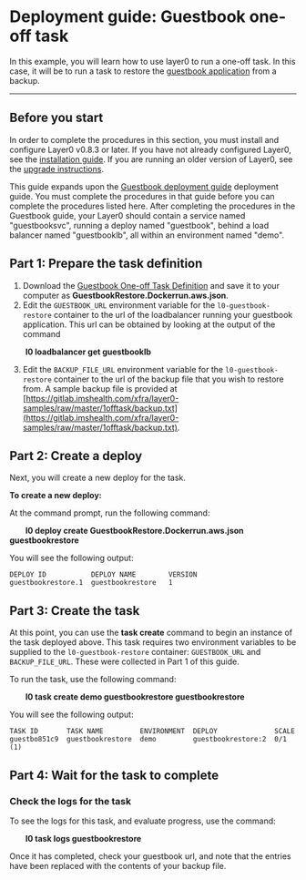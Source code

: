 # Deployment guide: Guestbook one-off task

In this example, you will learn how to use layer0 to run a one-off task. In this case, it will be to run a task to restore the [guestbook application](/guides/guestbook) from a backup.

---

## Before you start
In order to complete the procedures in this section, you must install and configure Layer0 v0.8.3 or later. If you have not already configured Layer0, see the [installation guide](/setup/install). If you are running an older version of Layer0, see the [upgrade instructions](/setup/update#upgrading-older-versions-of-layer0).

This guide expands upon the [Guestbook deployment guide](/guides/guestbook) deployment guide. You must complete the procedures in that guide before you can complete the procedures listed here. After completing the procedures in the Guestbook guide, your Layer0 should contain a service named "guestbooksvc", running a deploy named "guestbook", behind a load balancer named "guestbooklb", all within an environment named "demo".

## Part 1: Prepare the task definition

1. Download the [Guestbook One-off Task Definition](https://gitlab.imshealth.com/xfra/layer0-samples/blob/master/1offtask/Dockerrun.aws.json) and save it to your computer as **GuestbookRestore.Dockerrun.aws.json**.
2. Edit the `GUESTBOOK_URL` environment variable for the `l0-guestbook-restore` container to the url of the loadbalancer running your guestbook application. This url can be obtained by looking at the output of the command

<span style="padding-left:2em">**l0 loadbalancer get guestbooklb**</span>

3. Edit the `BACKUP_FILE_URL` environment variable for the `l0-guestbook-restore` container to the url of the backup file that you wish to restore from. A sample backup file is provided at [https://gitlab.imshealth.com/xfra/layer0-samples/raw/master/1offtask/backup.txt](https://gitlab.imshealth.com/xfra/layer0-samples/raw/master/1offtask/backup.txt).

## Part 2: Create a deploy
Next, you will create a new deploy for the task.

**To create a new deploy:**

At the command prompt, run the following command:

<span style="padding-left:2em">**l0 deploy create GuestbookRestore.Dockerrun.aws.json guestbookrestore**</span>

You will see the following output:
```
DEPLOY ID           DEPLOY NAME        VERSION
guestbookrestore.1  guestbookrestore   1
```

## Part 3: Create the task
At this point, you can use the **task create** command to begin an instance of the task deployed above. This task requires two environment variables to be supplied to the `l0-guestbook-restore` container: `GUESTBOOK_URL` and `BACKUP_FILE_URL`. These were collected in Part 1 of this guide.

To run the task, use the following command:

<span style="padding-left:2em">**l0 task create demo guestbookrestore guestbookrestore**</span>

You will see the following output:
```
TASK ID       TASK NAME         ENVIRONMENT  DEPLOY              SCALE
guestbo851c9  guestbookrestore  demo         guestbookrestore:2  0/1 (1)
```

## Part 4: Wait for the task to complete

### Check the logs for the task

To see the logs for this task, and evaluate progress, use the command:

<span style="padding-left:2em">**l0 task logs guestbookrestore**</span>

Once it has completed, check your guestbook url, and note that the entries have been replaced with the contents of your backup file.
